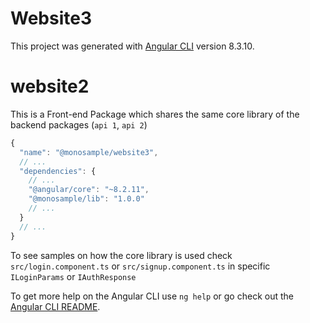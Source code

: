 # Website3

This project was generated with [Angular CLI](https://github.com/angular/angular-cli) version 8.3.10.
# website2

This is a Front-end Package which shares the same core library of the backend packages
(`api 1`, `api 2`)

```js
{
  "name": "@monosample/website3",
  // ...
  "dependencies": {
    // ...
    "@angular/core": "~8.2.11",
    "@monosample/lib": "1.0.0"
    // ...
  }
  // ...
}
```

To see samples on how the core library is used check `src/login.component.ts` or `src/signup.component.ts`
in specific `ILoginParams` or `IAuthResponse`

To get more help on the Angular CLI use `ng help` or go check out the [Angular CLI README](https://github.com/angular/angular-cli/blob/master/README.md).
